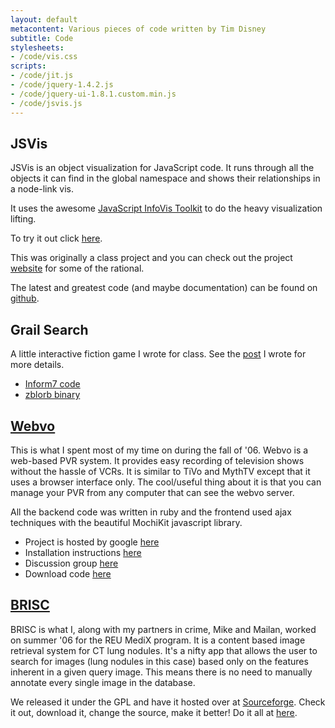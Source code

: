 ```yaml
---
layout: default
metacontent: Various pieces of code written by Tim Disney
subtitle: Code
stylesheets:
- /code/vis.css
scripts:
- /code/jit.js
- /code/jquery-1.4.2.js
- /code/jquery-ui-1.8.1.custom.min.js
- /code/jsvis.js
---
```


JSVis
-----

<script type="text/javascript">
var VIS = undefined;
$(document).ready(function() {
  $("#btnHere").click(function() {
    if(VIS === undefined) {
      VIS = new JSVis();
      VIS.init();
    }
    else {
      $("#infovis").css("display", "block");
    }
  }); 
});
</script>

JSVis is an object visualization for JavaScript code. It runs through all the objects it can 
find in the global namespace and shows their relationships in a node-link vis.

It uses the awesome [JavaScript InfoVis Toolkit](http://thejit.org/) to do the heavy visualization
lifting. 

To try it out click <a id="btnHere" href="#">here</a>.

This was originally a class project and you can check out the project 
[website](http://www.soe.ucsc.edu/classes/cmps261/Spring10/projects/projects/tdisney/proj/index.html) 
for some of the rational. 

The latest and greatest code (and maybe documentation) can be found on 
[github](http://github.com/disnet/jsvis).

Grail Search
------------

A little interactive fiction game I wrote for class. See the [post](blog/2010/06/20/becoming-a-more-informed-programmer/) I wrote for more details.

* [Inform7 code](/code/grail_search.inform)
* [zblorb binary](/code/grail_search.zblorb)


[Webvo](http://code.google.com/p/webvo/)
-----

This is what I spent most of my time on during the fall of '06. Webvo is a web-based PVR system. It provides easy recording of television shows without the hassle of VCRs. It is similar to TiVo and MythTV except that it uses a browser interface only. The cool/useful thing about it is that you can manage your PVR from any computer that can see the webvo server.

All the backend code was written in ruby and the frontend used ajax techniques with the beautiful MochiKit javascript library.

* Project is hosted by google [here](http://code.google.com/p/webvo/)
* Installation instructions [here](http://code.google.com/p/webvo/wiki/Setup)
* Discussion group [here](http://groups.google.com/group/webvo-discuss)
* Download code [here](http://webvo.googlecode.com/files/webvo.tar.gz)

[BRISC](http://brisc.sourceforge.net)
-------

BRISC is what I, along with my partners in crime, Mike and Mailan, worked on summer '06 for the REU MediX program. It is a content based image retrieval system for CT lung nodules. It's a nifty app that allows the user to search for images (lung nodules in this case) based only on the features inherent in a given query image. This means there is no need to manually annotate every single image in the database.

We released it under the GPL and have it hosted over at <a href="http://sourceforge.net">Sourceforge</a>. Check it out, download it, change the source, make it better! Do it all at <a href="http://brisc.sourceforge.net/">here</a>.
